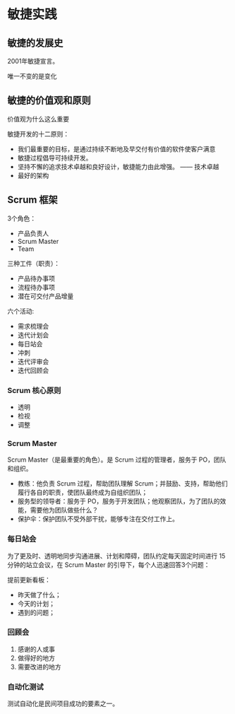 # 敏捷实践

## 敏捷的发展史

2001年敏捷宣言。

唯一不变的是变化

## 敏捷的价值观和原则

价值观为什么这么重要

敏捷开发的十二原则：

- 我们最重要的目标，是通过持续不断地及早交付有价值的软件使客户满意
- 敏捷过程倡导可持续开发。
- 坚持不懈的追求技术卓越和良好设计，敏捷能力由此增强。 —— 技术卓越
- 最好的架构

## Scrum 框架

3个角色：

- 产品负责人
- Scrum Master
- Team

三种工件（职责）：

- 产品待办事项
- 流程待办事项
- 潜在可交付产品增量

六个活动:

- 需求梳理会
- 迭代计划会
- 每日站会
- 冲刺
- 迭代评审会
- 迭代回顾会

### Scrum 核心原则

- 透明
- 检视
- 调整

### Scrum Master

Scrum Master（是最重要的角色）。是 Scrum 过程的管理者，服务于 PO，团队和组织。

- 教练：他负责 Scrum 过程，帮助团队理解 Scrum；并鼓励、支持，帮助他们履行各自的职责，使团队最终成为自组织团队；
- 服务型的领导者：服务于 PO，服务于开发团队；他观察团队，为了团队的效能，需要他为团队做些什么？
- 保护伞：保护团队不受外部干扰，能够专注在交付工作上。

### 每日站会

为了更及时、透明地同步沟通进展、计划和障碍，团队约定每天固定时间进行 15 分钟的站立会议，在 Scrum Master 的引导下，每个人迅速回答3个问题：

提前更新看板：

- 昨天做了什么；
- 今天的计划；
- 遇到的问题；

### 回顾会

1. 感谢的人或事
2. 做得好的地方
3. 需要改进的地方

### 自动化测试

测试自动化是民间项目成功的要素之一。
